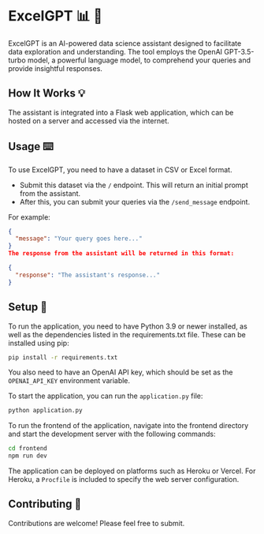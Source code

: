 # ExcelGPT :bar_chart: :robot: 

ExcelGPT is an AI-powered data science assistant designed to facilitate data exploration and understanding. The tool employs the OpenAI GPT-3.5-turbo model, a powerful language model, to comprehend your queries and provide insightful responses.

## How It Works :bulb: 

The assistant is integrated into a Flask web application, which can be hosted on a server and accessed via the internet.

## Usage :keyboard: 

To use ExcelGPT, you need to have a dataset in CSV or Excel format.

- Submit this dataset via the `/` endpoint. This will return an initial prompt from the assistant.
- After this, you can submit your queries via the `/send_message` endpoint.

For example:

```json
{
  "message": "Your query goes here..."
}
The response from the assistant will be returned in this format:
```

```json
{
  "response": "The assistant's response..."
}
```

## Setup :wrench:
To run the application, you need to have Python 3.9 or newer installed, as well as the dependencies listed in the requirements.txt file. These can be installed using pip:

```bash
pip install -r requirements.txt
```
You also need to have an OpenAI API key, which should be set as the `OPENAI_API_KEY` environment variable.

To start the application, you can run the `application.py` file:

```bash
python application.py
```
To run the frontend of the application, navigate into the frontend directory and start the development server with the following commands:

```bash
cd frontend
npm run dev
```

The application can be deployed on platforms such as Heroku or Vercel. For Heroku, a `Procfile` is included to specify the web server configuration.

## Contributing :handshake:
Contributions are welcome! Please feel free to submit.
